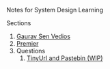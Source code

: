 Notes for System Design Learning

Sections

1. [Gaurav Sen Vedios](/gaurav-sen/intro.md)
2. [Premier](/premier/intro.md)
3. Questions
   1. [TinyUrl and Pastebin (WIP)](/Questions/TinyUrl-and-PasteBin.md)
